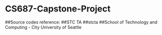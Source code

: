 # CS687-Capstone-Project

##Source codes reference:
##STC TA
##stcta
##School of Technology and Computing - City University of Seattle